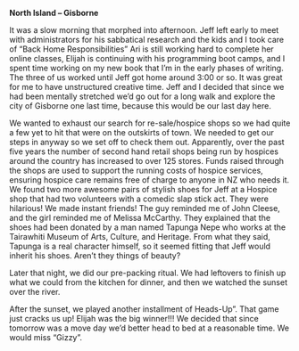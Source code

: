 **North Island – Gisborne**

It was a slow morning that morphed into afternoon. Jeff left early to meet with
administrators for his sabbatical research and the kids and I took care of “Back Home
Responsibilities” Ari is still working hard to complete her online classes, Elijah is
continuing with his programming boot camps, and I spent time working on my new
book that I’m in the early phases of writing. The three of us worked until Jeff got home
around 3:00 or so. It was great for me to have unstructured creative time.
Jeff and I decided that since we had been mentally stretched we’d go out for a long
walk and explore the city of Gisborne one last time, because this would be our last
day here.

We wanted to exhaust our search for re-sale/hospice shops so we had quite a few
yet to hit that were on the outskirts of town. We needed to get our steps in anyway
so we set off to check them out.
Apparently, over the past five years the number of second hand retail shops being
run by hospices around the country has increased to over 125 stores. Funds raised
through the shops are used to support the running costs of hospice services, ensuring
hospice care remains free of charge to anyone in NZ who needs it.
We found two more awesome pairs of stylish shoes for Jeff at a Hospice shop that
had two volunteers with a comedic slap stick act. They were hilarious! We made
instant friends! The guy reminded me of John Cleese, and the girl reminded me of
Melissa McCarthy. They explained that the shoes had been donated by a man
named Tapunga Nepe who works at the Tairawhiti Museum of Arts, Culture, and
Heritage. From what they said, Tapunga is a real character himself, so it seemed
fitting that Jeff would inherit his shoes. Aren’t they things of beauty?

Later that night, we did our pre-packing ritual. We had leftovers to finish up what we
could from the kitchen for dinner, and then we watched the sunset over the river.

After the sunset, we played another installment of Heads-Up”. That game just cracks
us up! Elijah was the big winner!!! We decided that since tomorrow was a move day
we’d better head to bed at a reasonable time. We would miss “Gizzy”.
